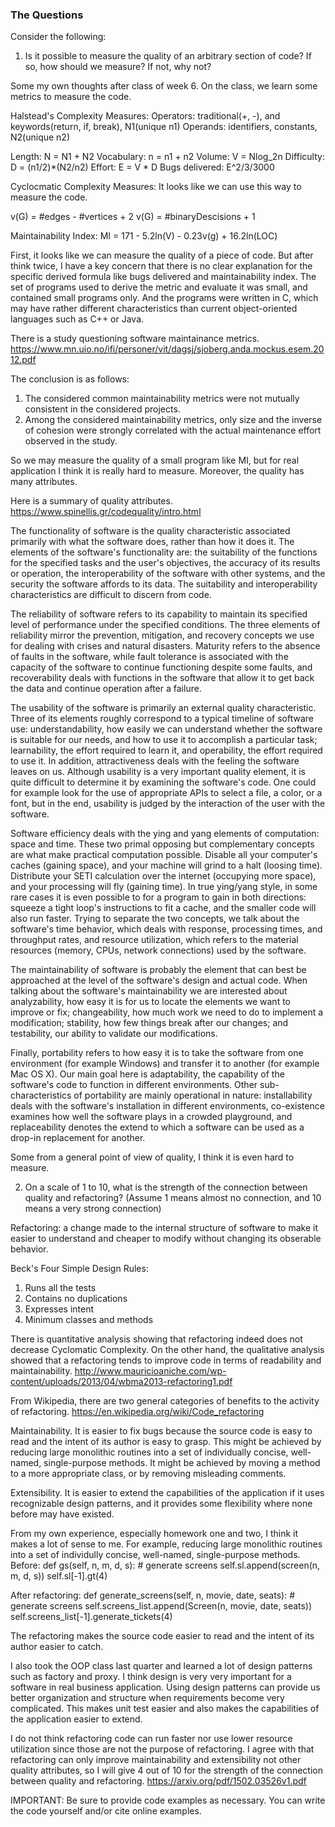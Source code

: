 ### The Questions

Consider the following:

1. Is it possible to measure the quality of an arbitrary section of code?
If so, how should we measure?  If not, why not?

Some my own thoughts after class of week 6. On the class, we learn some metrics to measure the code.

Halstead's Complexity Measures:
Operators: traditional(+, -), and keywords(return, if, break), N1(unique n1)
Operands: identifiers, constants, N2(unique n2)

Length: N = N1 + N2
Vocabulary: n = n1 + n2
Volume: V = Nlog_2n
Difficulty: D = (n1/2)*(N2/n2)
Effort: E = V * D
Bugs delivered: E^2/3/3000

Cyclocmatic Complexity Measures:
It looks like we can use this way to measure the code.

v(G) = #edges - #vertices + 2
v(G) = #binaryDescisions + 1

Maintainability Index:
MI = 171 - 5.2ln(V) - 0.23v(g) + 16.2ln(LOC)

First, it looks like we can measure the quality of a piece of code. But after think twice, I have a key concern that there is no clear explanation for the specific derived formula like bugs delivered and maintainability index. The set of programs used to derive the metric and evaluate it was small, and contained small programs only. And the programs were written in C, which may have rather different characteristics than current object-oriented languages such as C++ or Java.

There is a study questioning software maintainance metrics.
https://www.mn.uio.no/ifi/personer/vit/dagsj/sjoberg.anda.mockus.esem.2012.pdf

The conclusion is as follows:
1. The considered common maintainability metrics were not mutually consistent in the considered projects.
2. Among the considered maintainability metrics, only size and the inverse of cohesion were strongly correlated with the actual maintenance effort observed in the study.

So we may measure the quality of a small program like MI, but for real application I think it is really hard to measure. Moreover, the quality has many attributes.

Here is a summary of quality attributes.
https://www.spinellis.gr/codequality/intro.html

The functionality of software is the quality characteristic associated primarily with what the software does, rather than how it does it. The elements of the software's functionality are: the suitability of the functions for the specified tasks and the user's objectives, the accuracy of its results or operation, the interoperability of the software with other systems, and the security the software affords to its data. The suitability and interoperability characteristics are difficult to discern from code.

The reliability of software refers to its capability to maintain its specified level of performance under the specified conditions. The three elements of reliability mirror the prevention, mitigation, and recovery concepts we use for dealing with crises and natural disasters. Maturity refers to the absence of faults in the software, while fault tolerance is associated with the capacity of the software to continue functioning despite some faults, and recoverability deals with functions in the software that allow it to get back the data and continue operation after a failure.

The usability of the software is primarily an external quality characteristic. Three of its elements roughly correspond to a typical timeline of software use: understandability, how easily we can understand whether the software is suitable for our needs, and how to use it to accomplish a particular task; learnability, the effort required to learn it, and operability, the effort required to use it. In addition, attractiveness deals with the feeling the software leaves on us. Although usability is a very important quality element, it is quite difficult to determine it by examining the software's code. One could for example look for the use of appropriate APIs to select a file, a color, or a font, but in the end, usability is judged by the interaction of the user with the software.

Software efficiency deals with the ying and yang elements of computation: space and time. These two primal opposing but complementary concepts are what make practical computation possible. Disable all your computer's caches (gaining space), and your machine will grind to a halt (loosing time). Distribute your SETI calculation over the internet (occupying more space), and your processing will fly (gaining time). In true ying/yang style, in some rare cases it is even possible to for a program to gain in both directions: squeeze a tight loop's instructions to fit a cache, and the smaller code will also run faster. Trying to separate the two concepts, we talk about the software's time behavior, which deals with response, processing times, and throughput rates, and resource utilization, which refers to the material resources (memory, CPUs, network connections) used by the software.

The maintainability of software is probably the element that can best be approached at the level of the software's design and actual code. When talking about the software's maintainability we are interested about analyzability, how easy it is for us to locate the elements we want to improve or fix; changeability, how much work we need to do to implement a modification; stability, how few things break after our changes; and testability, our ability to validate our modifications.

Finally, portability refers to how easy it is to take the software from one environment (for example Windows) and transfer it to another (for example Mac OS X). Our main goal here is adaptability, the capability of the software's code to function in different environments. Other sub-characteristics of portability are mainly operational in nature: installability deals with the software's installation in different environments, co-existence examines how well the software plays in a crowded playground, and replaceability denotes the extend to which a software can be used as a drop-in replacement for another.

Some from a general point of view of quality, I think it is even hard to measure.

2. On a scale of 1 to 10, what is the strength of the connection between quality and refactoring?  (Assume 1 means almost no connection, and 10 means a very strong connection)

Refactoring: a change made to the internal structure of software to make it easier to understand and cheaper to modify without changing its obserable behavior.

Beck's Four Simple Design Rules:
1. Runs all the tests
2. Contains no duplications
3. Expresses intent
4. Minimum classes and methods

There is quantitative analysis showing that refactoring indeed does not decrease Cyclomatic Complexity. On the other hand, the qualitative analysis showed that a refactoring tends to improve code in terms of readability and maintainability.
http://www.mauricioaniche.com/wp-content/uploads/2013/04/wbma2013-refactoring1.pdf

From Wikipedia, there are two general categories of benefits to the activity of refactoring.
https://en.wikipedia.org/wiki/Code_refactoring

Maintainability. It is easier to fix bugs because the source code is easy to read and the intent of its author is easy to grasp. This might be achieved by reducing large monolithic routines into a set of individually concise, well-named, single-purpose methods. It might be achieved by moving a method to a more appropriate class, or by removing misleading comments.

Extensibility. It is easier to extend the capabilities of the application if it uses recognizable design patterns, and it provides some flexibility where none before may have existed.

From my own experience, especially homework one and two, I think it makes a lot of sense to me. For example, reducing large monolithic routines into a set of individully concise, well-named, single-purpose methods.
Before:
def gs(self, n, m, d, s): # generate screens
    self.sl.append(screen(n, m, d, s))
    self.sl[-1].gt(4)

After refactoring:
def generate_screens(self, n, movie, date, seats): # generate screens
    self.screens_list.append(Screen(n, movie, date, seats))
    self.screens_list[-1].generate_tickets(4)

The refactoring makes the source code easier to read and the intent of its author easier to catch.

I also took the OOP class last quarter and learned a lot of design patterns such as factory and proxy. I think design is very very important for a software in real business application. Using design patterns can provide us better organization and structure when requirements become very complicated. This makes unit test easier and also makes the capabilities of the application easier to extend.

I do not think refactoring code can run faster nor use lower resource utilization since those are not the purpose of refactoring. I agree with that refactoring can only improve maintainability and extensibility not other quality attributes, so I will give 4 out of 10 for the strength of the connection between quality and refactoring.
https://arxiv.org/pdf/1502.03526v1.pdf

IMPORTANT: Be sure to provide code examples as necessary.
You can write the code yourself and/or cite online examples.